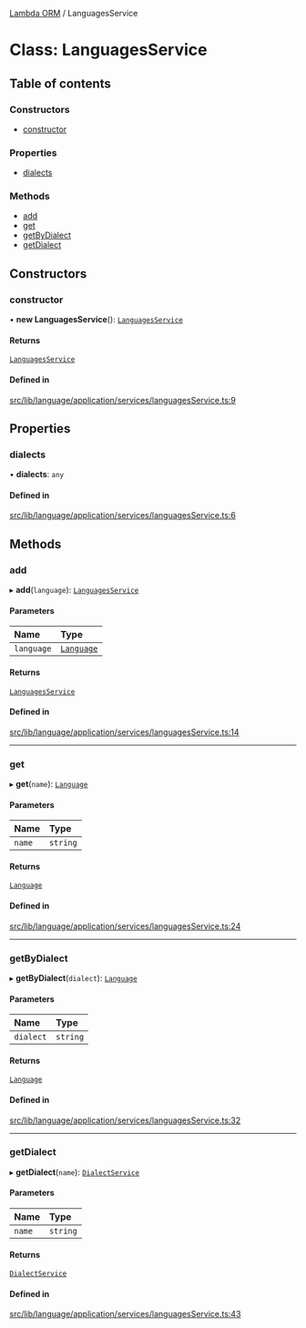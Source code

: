[Lambda ORM](../README.md) / LanguagesService

# Class: LanguagesService

## Table of contents

### Constructors

- [constructor](LanguagesService.md#constructor)

### Properties

- [dialects](LanguagesService.md#dialects)

### Methods

- [add](LanguagesService.md#add)
- [get](LanguagesService.md#get)
- [getByDialect](LanguagesService.md#getbydialect)
- [getDialect](LanguagesService.md#getdialect)

## Constructors

### constructor

• **new LanguagesService**(): [`LanguagesService`](LanguagesService.md)

#### Returns

[`LanguagesService`](LanguagesService.md)

#### Defined in

[src/lib/language/application/services/languagesService.ts:9](https://github.com/lambda-orm/lambdaorm/blob/1f2197e4e78422749120d13ade98f551a6eed2cc/src/lib/language/application/services/languagesService.ts#L9)

## Properties

### dialects

• **dialects**: `any`

#### Defined in

[src/lib/language/application/services/languagesService.ts:6](https://github.com/lambda-orm/lambdaorm/blob/1f2197e4e78422749120d13ade98f551a6eed2cc/src/lib/language/application/services/languagesService.ts#L6)

## Methods

### add

▸ **add**(`language`): [`LanguagesService`](LanguagesService.md)

#### Parameters

| Name | Type |
| :------ | :------ |
| `language` | [`Language`](../interfaces/Language.md) |

#### Returns

[`LanguagesService`](LanguagesService.md)

#### Defined in

[src/lib/language/application/services/languagesService.ts:14](https://github.com/lambda-orm/lambdaorm/blob/1f2197e4e78422749120d13ade98f551a6eed2cc/src/lib/language/application/services/languagesService.ts#L14)

___

### get

▸ **get**(`name`): [`Language`](../interfaces/Language.md)

#### Parameters

| Name | Type |
| :------ | :------ |
| `name` | `string` |

#### Returns

[`Language`](../interfaces/Language.md)

#### Defined in

[src/lib/language/application/services/languagesService.ts:24](https://github.com/lambda-orm/lambdaorm/blob/1f2197e4e78422749120d13ade98f551a6eed2cc/src/lib/language/application/services/languagesService.ts#L24)

___

### getByDialect

▸ **getByDialect**(`dialect`): [`Language`](../interfaces/Language.md)

#### Parameters

| Name | Type |
| :------ | :------ |
| `dialect` | `string` |

#### Returns

[`Language`](../interfaces/Language.md)

#### Defined in

[src/lib/language/application/services/languagesService.ts:32](https://github.com/lambda-orm/lambdaorm/blob/1f2197e4e78422749120d13ade98f551a6eed2cc/src/lib/language/application/services/languagesService.ts#L32)

___

### getDialect

▸ **getDialect**(`name`): [`DialectService`](DialectService.md)

#### Parameters

| Name | Type |
| :------ | :------ |
| `name` | `string` |

#### Returns

[`DialectService`](DialectService.md)

#### Defined in

[src/lib/language/application/services/languagesService.ts:43](https://github.com/lambda-orm/lambdaorm/blob/1f2197e4e78422749120d13ade98f551a6eed2cc/src/lib/language/application/services/languagesService.ts#L43)
